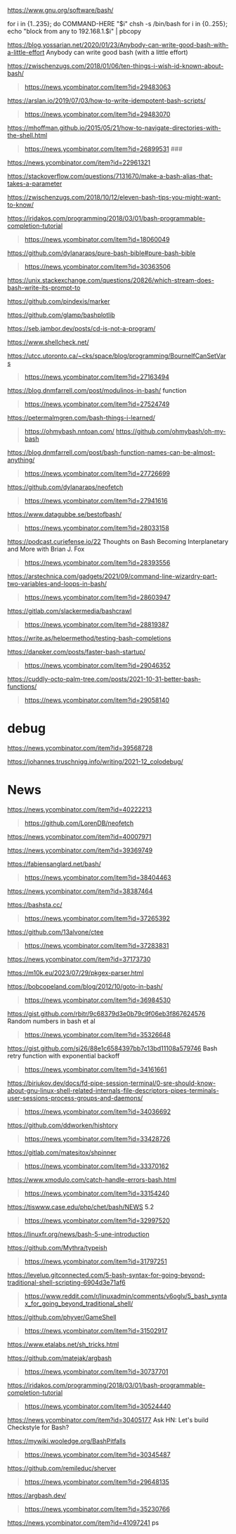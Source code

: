 https://www.gnu.org/software/bash/

for i in {1..235}; do COMMAND-HERE "$i"
chsh -s /bin/bash
for i in {0..255}; echo "block from any to 192.168.1.$i" | pbcopy

https://blog.yossarian.net/2020/01/23/Anybody-can-write-good-bash-with-a-little-effort Anybody can write good bash (with a little effort)

https://zwischenzugs.com/2018/01/06/ten-things-i-wish-id-known-about-bash/
> https://news.ycombinator.com/item?id=29483063

https://arslan.io/2019/07/03/how-to-write-idempotent-bash-scripts/
> https://news.ycombinator.com/item?id=29483070

https://mhoffman.github.io/2015/05/21/how-to-navigate-directories-with-the-shell.html
> https://news.ycombinator.com/item?id=26899531 ###

https://news.ycombinator.com/item?id=22961321

https://stackoverflow.com/questions/7131670/make-a-bash-alias-that-takes-a-parameter

https://zwischenzugs.com/2018/10/12/eleven-bash-tips-you-might-want-to-know/

https://iridakos.com/programming/2018/03/01/bash-programmable-completion-tutorial
> https://news.ycombinator.com/item?id=18060049

https://github.com/dylanaraps/pure-bash-bible#pure-bash-bible
> https://news.ycombinator.com/item?id=30363506

https://unix.stackexchange.com/questions/20826/which-stream-does-bash-write-its-prompt-to

https://github.com/pindexis/marker

https://github.com/glamp/bashplotlib

https://seb.jambor.dev/posts/cd-is-not-a-program/

https://www.shellcheck.net/

https://utcc.utoronto.ca/~cks/space/blog/programming/BourneIfCanSetVars
> https://news.ycombinator.com/item?id=27163494

https://blog.dnmfarrell.com/post/modulinos-in-bash/ function
> https://news.ycombinator.com/item?id=27524749

https://petermalmgren.com/bash-things-i-learned/
> https://ohmybash.nntoan.com/
 > https://github.com/ohmybash/oh-my-bash

https://blog.dnmfarrell.com/post/bash-function-names-can-be-almost-anything/
> https://news.ycombinator.com/item?id=27726699

https://github.com/dylanaraps/neofetch
> https://news.ycombinator.com/item?id=27941616

https://www.datagubbe.se/bestofbash/
> https://news.ycombinator.com/item?id=28033158

https://podcast.curiefense.io/22 Thoughts on Bash Becoming Interplanetary and More with Brian J. Fox
> https://news.ycombinator.com/item?id=28393556

https://arstechnica.com/gadgets/2021/09/command-line-wizardry-part-two-variables-and-loops-in-bash/
> https://news.ycombinator.com/item?id=28603947

https://gitlab.com/slackermedia/bashcrawl
> https://news.ycombinator.com/item?id=28819387

https://write.as/helpermethod/testing-bash-completions

https://danpker.com/posts/faster-bash-startup/
> https://news.ycombinator.com/item?id=29046352

https://cuddly-octo-palm-tree.com/posts/2021-10-31-better-bash-functions/
> https://news.ycombinator.com/item?id=29058140

# debug
https://news.ycombinator.com/item?id=39568728

https://johannes.truschnigg.info/writing/2021-12_colodebug/

# News
https://news.ycombinator.com/item?id=40222213
> https://github.com/LorenDB/neofetch

https://news.ycombinator.com/item?id=40007971

https://news.ycombinator.com/item?id=39369749

https://fabiensanglard.net/bash/
> https://news.ycombinator.com/item?id=38404463

https://news.ycombinator.com/item?id=38387464

https://bashsta.cc/
> https://news.ycombinator.com/item?id=37265392

https://github.com/13alvone/ctee
> https://news.ycombinator.com/item?id=37283831

https://news.ycombinator.com/item?id=37173730

https://m10k.eu/2023/07/29/pkgex-parser.html

https://bobcopeland.com/blog/2012/10/goto-in-bash/
> https://news.ycombinator.com/item?id=36984530

https://gist.github.com/rbitr/9c68379d3e0b79c9f06eb3f867624576 Random numbers in bash et al
> https://news.ycombinator.com/item?id=35326648

https://gist.github.com/sj26/88e1c6584397bb7c13bd11108a579746 Bash retry function with exponential backoff
> https://news.ycombinator.com/item?id=34161661

https://biriukov.dev/docs/fd-pipe-session-terminal/0-sre-should-know-about-gnu-linux-shell-related-internals-file-descriptors-pipes-terminals-user-sessions-process-groups-and-daemons/
> https://news.ycombinator.com/item?id=34036692

https://github.com/ddworken/hishtory
> https://news.ycombinator.com/item?id=33428726

https://gitlab.com/matesitox/shpinner
> https://news.ycombinator.com/item?id=33370162

https://www.xmodulo.com/catch-handle-errors-bash.html
> https://news.ycombinator.com/item?id=33154240

https://tiswww.case.edu/php/chet/bash/NEWS 5.2
> https://news.ycombinator.com/item?id=32997520

https://linuxfr.org/news/bash-5-une-introduction

https://github.com/Mythra/typeish
> https://news.ycombinator.com/item?id=31797251

https://levelup.gitconnected.com/5-bash-syntax-for-going-beyond-traditional-shell-scripting-6904d3e71af6
> https://www.reddit.com/r/linuxadmin/comments/v6oglv/5_bash_syntax_for_going_beyond_traditional_shell/

https://github.com/phyver/GameShell
> https://news.ycombinator.com/item?id=31502917

https://www.etalabs.net/sh_tricks.html

https://github.com/matejak/argbash
> https://news.ycombinator.com/item?id=30737701

https://iridakos.com/programming/2018/03/01/bash-programmable-completion-tutorial
> https://news.ycombinator.com/item?id=30524440

https://news.ycombinator.com/item?id=30405177 Ask HN: Let's build Checkstyle for Bash?

https://mywiki.wooledge.org/BashPitfalls
> https://news.ycombinator.com/item?id=30345487

https://github.com/remileduc/sherver
> https://news.ycombinator.com/item?id=29648135

https://argbash.dev/
> https://news.ycombinator.com/item?id=35230766

https://news.ycombinator.com/item?id=41097241 ps
